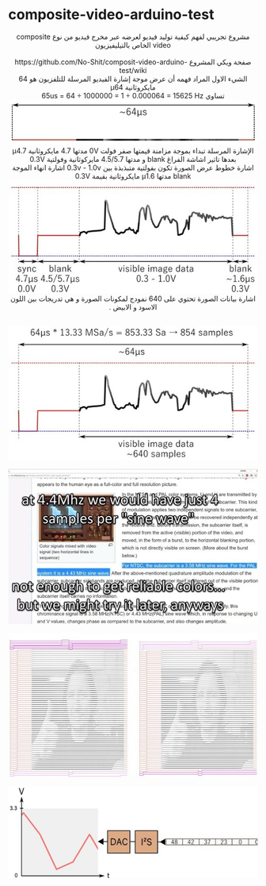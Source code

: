 # composite-video-arduino-test
<div dir="rtl" align="center" color="black">
مشروع تجريبي لفهم كيفية توليد فيديو لعرضه عبر مخرج فيديو من نوع composite video الخاص بالتيليفيزيون 
<br/>
 <br/>  صفحة ويكي المشروع 
 https://github.com/No-Shit/composit-video-arduino-test/wiki
 <br/>
الشيء الاول المراد فهمه أن عرض موجة إشارة الفيديو المرسلة للتلفزيون هو 64 مايكروثانية μ64 
<br/>
 تساوي  
65us = 64 ÷ 1000000 = 1 ÷ 0.000064 = 15625 Hz 
<br/>
<img src="assets/compsit05.jpg" ><img/>
<br/>
اﻹشارة المرسلة تبداء بموجة مزامنة قيمتها صفر فولت 0V مدتها 4.7 مايكروثانية μ4.7
<br/>
 بعدها تاثير اشاشة الفراغ blank و مدتها 4.5/5.7 مايركوثانية وفولتية 0.3V 
<br/> 
 اشارة خطوط عرض الصورة تكون بفولتية متبذبذة بين 0.3v - 1.0v
اشارة انهاء الموجة blank مدتها μ1.6 مايكروثانية بقيمة 0.3V   
<br/> 
<img src="assets/compsit04.jpg" ><img/>
<br/>
اشارة بيانات الصورة تحتوي على 640 نمودج لمكونات الصورة و هي تدريجات بين اللون الاسود و الابيض .  
<br/>  
<br/>

<img src="assets/compsit02.jpg" ><img/>
<br/>

<img src="assets/compsit01.jpg" ><img/>
<br/>

<img src="assets/compsit00.jpg" ><img/>
<br/>

<img src="assets/compsit06.jpg" ><img/>
<br/>

</div>





